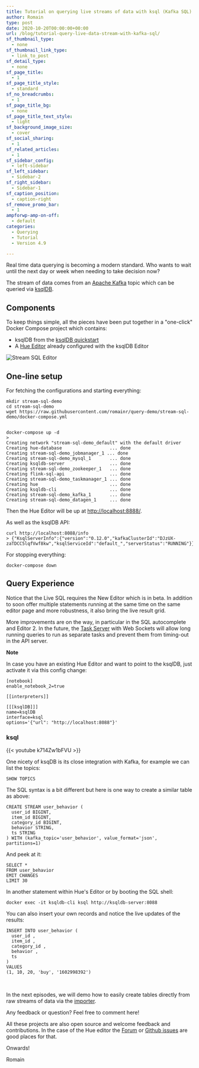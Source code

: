 ```yaml
---
title: Tutorial on querying live streams of data with ksql (Kafka SQL)
author: Romain
type: post
date: 2020-10-20T00:00:00+00:00
url: /blog/tutorial-query-live-data-stream-with-kafka-sql/
sf_thumbnail_type:
  - none
sf_thumbnail_link_type:
  - link_to_post
sf_detail_type:
  - none
sf_page_title:
  - 1
sf_page_title_style:
  - standard
sf_no_breadcrumbs:
  - 1
sf_page_title_bg:
  - none
sf_page_title_text_style:
  - light
sf_background_image_size:
  - cover
sf_social_sharing:
  - 1
sf_related_articles:
  - 1
sf_sidebar_config:
  - left-sidebar
sf_left_sidebar:
  - Sidebar-2
sf_right_sidebar:
  - Sidebar-1
sf_caption_position:
  - caption-right
sf_remove_promo_bar:
  - 1
ampforwp-amp-on-off:
  - default
categories:
  - Querying
  - Tutorial
  - Version 4.9

---
```

Real time data querying is becoming a modern standard. Who wants to wait until the next day or week when needing to take decision now?

The stream of data comes from an [Apache Kafka](https://kafka.apache.org/) topic which can be queried via [ksqlDB](https://ksqldb.io/).


## Components

To keep things simple, all the pieces have been put together in a "one-click" Docker Compose project which contains:

* ksqlDB from the [ksqlDB quickstart](https://ksqldb.io/quickstart.html#quickstart-content)
* A [Hue Editor](https://github.com/cloudera/hue/tree/master/tools/docker/hue) already configured with the ksqlDB Editor


![Stream SQL Editor](https://cdn.gethue.com/uploads/2020/10/ksql-editor.png)

## One-line setup

For fetching the configurations and starting everything:

    mkdir stream-sql-demo
    cd stream-sql-demo
    wget https://raw.githubusercontent.com/romainr/query-demo/stream-sql-demo/docker-compose.yml


    docker-compose up -d
    >
    Creating network "stream-sql-demo_default" with the default driver
    Creating hue-database                  ... done
    Creating stream-sql-demo_jobmanager_1 ... done
    Creating stream-sql-demo_mysql_1       ... done
    Creating ksqldb-server                 ... done
    Creating stream-sql-demo_zookeeper_1   ... done
    Creating flink-sql-api                 ... done
    Creating stream-sql-demo_taskmanager_1 ... done
    Creating hue                           ... done
    Creating ksqldb-cli                    ... done
    Creating stream-sql-demo_kafka_1       ... done
    Creating stream-sql-demo_datagen_1     ... done


Then the Hue Editor will be up at [http://localhost:8888/](http://localhost:8888/).

As well as the ksqlDB API:

    curl http://localhost:8088/info
    > {"KsqlServerInfo":{"version":"0.12.0","kafkaClusterId":"DJzUX-zaTDCC5lqfVwf8kw","ksqlServiceId":"default_","serverStatus":"RUNNING"}}

For stopping everything:

    docker-compose down

## Query Experience

Notice that the Live SQL requires the New Editor which is in beta. In addition to soon offer multiple statements running at the same time on the same editor page and more robustness, it also bring the live result grid.

More improvements are on the way, in particular in the SQL autocomplete and Editor 2. In the future, the [Task Server](https://docs.gethue.com/administrator/administration/reference/#task-server) with Web Sockets will allow long running queries to run as separate tasks and prevent them from timing-out in the API server.

**Note**

In case you have an existing Hue Editor and want to point to the ksqlDB, just activate it via this config change:

    [notebook]
    enable_notebook_2=true

    [[interpreters]]

    [[[ksqlDB]]]
    name=ksqlDB
    interface=ksql
    options='{"url": "http://localhost:8088"}'

### ksql

{{< youtube k714Zw1bFVU >}}

One nicety of ksqDB is its close integration with Kafka, for example we can list the topics:

    SHOW TOPICS

The SQL syntax is a bit different but here is one way to create a similar table as above:

    CREATE STREAM user_behavior (
      user_id BIGINT,
      item_id BIGINT,
      category_id BIGINT,
      behavior STRING,
      ts STRING
    ) WITH (kafka_topic='user_behavior', value_format='json', partitions=1)


And peek at it:

    SELECT *
    FROM user_behavior
    EMIT CHANGES
    LIMIT 30


In another statement within Hue's Editor or by booting the SQL shell:

    docker exec -it ksqldb-cli ksql http://ksqldb-server:8088

You can also insert your own records and notice the live updates of the results:

    INSERT INTO user_behavior (
      user_id ,
      item_id ,
      category_id ,
      behavior ,
      ts
    )
    VALUES
    (1, 10, 20, 'buy', '1602998392')



&nbsp;

In the next episodes, we will demo how to easily create tables directly from raw streams of data via the [importer](https://gethue.com/querying-exploring-the-instacart-dataset-part-1-ingesting-the-data/).


Any feedback or question? Feel free to comment here!

All these projects are also open source and welcome feedback and contributions. In the case of the Hue editor the [Forum](https://discourse.gethue.com/) or [Github issues](https://github.com/cloudera/hue/issues) are good places for that.


Onwards!

Romain

